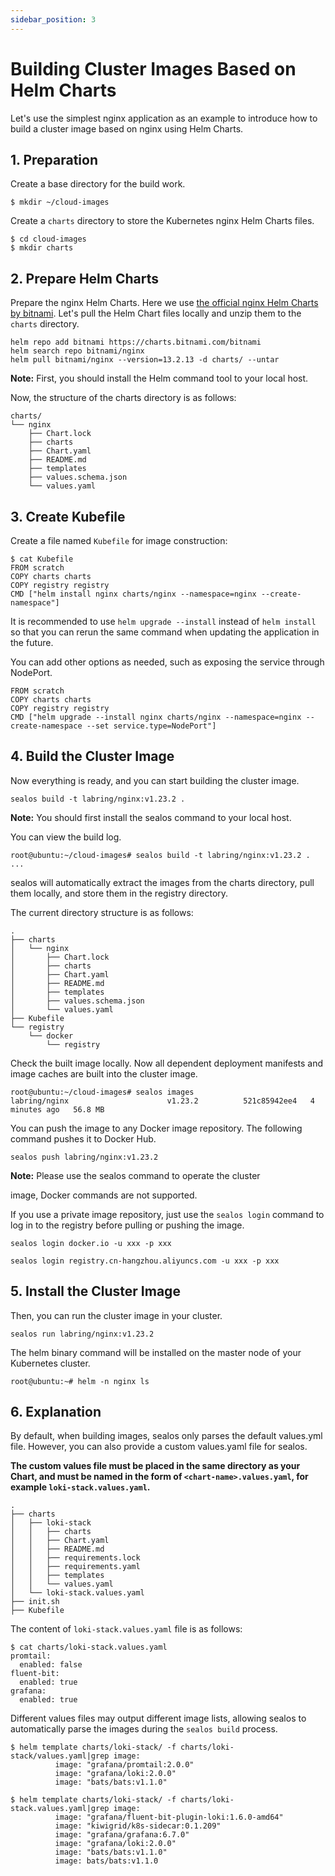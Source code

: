 ```yaml
---
sidebar_position: 3
---
```


# Building Cluster Images Based on Helm Charts

Let's use the simplest nginx application as an example to introduce how to build a cluster image based on nginx using
Helm Charts.

## 1. Preparation

Create a base directory for the build work.

```shell
$ mkdir ~/cloud-images
```

Create a `charts` directory to store the Kubernetes nginx Helm Charts files.

```shell
$ cd cloud-images
$ mkdir charts
```

## 2. Prepare Helm Charts

Prepare the nginx Helm Charts. Here we use [the official nginx Helm Charts by bitnami](https://bitnami.com/stack/nginx).
Let's pull the Helm Chart files locally and unzip them to the `charts` directory.

```shell
helm repo add bitnami https://charts.bitnami.com/bitnami
helm search repo bitnami/nginx
helm pull bitnami/nginx --version=13.2.13 -d charts/ --untar
```

**Note:** First, you should install the Helm command tool to your local host.

Now, the structure of the charts directory is as follows:

```
charts/
└── nginx
    ├── Chart.lock
    ├── charts
    ├── Chart.yaml
    ├── README.md
    ├── templates
    ├── values.schema.json
    └── values.yaml
```

## 3. Create Kubefile

Create a file named `Kubefile` for image construction:

```shell
$ cat Kubefile
FROM scratch
COPY charts charts
COPY registry registry
CMD ["helm install nginx charts/nginx --namespace=nginx --create-namespace"]
```

It is recommended to use `helm upgrade --install` instead of `helm install` so that you can rerun the same command when
updating the application in the future.

You can add other options as needed, such as exposing the service through NodePort.

```shell
FROM scratch
COPY charts charts
COPY registry registry
CMD ["helm upgrade --install nginx charts/nginx --namespace=nginx --create-namespace --set service.type=NodePort"]
```

## 4. Build the Cluster Image

Now everything is ready, and you can start building the cluster image.

```shell
sealos build -t labring/nginx:v1.23.2 .
```

**Note:** You should first install the sealos command to your local host.

You can view the build log.

```shell
root@ubuntu:~/cloud-images# sealos build -t labring/nginx:v1.23.2 .
...
```

sealos will automatically extract the images from the charts directory, pull them locally, and store them in the
registry directory.

The current directory structure is as follows:

```shell
.
├── charts
│   └── nginx
│       ├── Chart.lock
│       ├── charts
│       ├── Chart.yaml
│       ├── README.md
│       ├── templates
│       ├── values.schema.json
│       └── values.yaml
├── Kubefile
└── registry
    └── docker
        └── registry
```

Check the built image locally. Now all dependent deployment manifests and image caches are built into the cluster image.

```shell
root@ubuntu:~/cloud-images# sealos images
labring/nginx                      v1.23.2          521c85942ee4   4 minutes ago   56.8 MB
```

You can push the image to any Docker image repository. The following command pushes it to Docker Hub.

```shell
sealos push labring/nginx:v1.23.2
```

**Note:** Please use the sealos command to operate the cluster

image, Docker commands are not supported.

If you use a private image repository, just use the `sealos login` command to log in to the registry before pulling or
pushing the image.

```shell
sealos login docker.io -u xxx -p xxx

sealos login registry.cn-hangzhou.aliyuncs.com -u xxx -p xxx
```

## 5. Install the Cluster Image

Then, you can run the cluster image in your cluster.

```shell
sealos run labring/nginx:v1.23.2
```

The helm binary command will be installed on the master node of your Kubernetes cluster.

```shell
root@ubuntu:~# helm -n nginx ls
```

## 6. Explanation

By default, when building images, sealos only parses the default values.yml file. However, you can also provide a custom
values.yaml file for sealos.

**The custom values file must be placed in the same directory as your Chart, and must be named in the form
of `<chart-name>.values.yaml`, for example `loki-stack.values.yaml`.**

```shell
.
├── charts
│   ├── loki-stack
│   │   ├── charts
│   │   ├── Chart.yaml
│   │   ├── README.md
│   │   ├── requirements.lock
│   │   ├── requirements.yaml
│   │   ├── templates
│   │   └── values.yaml
│   └── loki-stack.values.yaml
├── init.sh
├── Kubefile
```

The content of `loki-stack.values.yaml` file is as follows:

```shell
$ cat charts/loki-stack.values.yaml
promtail:
  enabled: false
fluent-bit:
  enabled: true
grafana:
  enabled: true
```

Different values files may output different image lists, allowing sealos to automatically parse the images during the
`sealos build` process.

```shell
$ helm template charts/loki-stack/ -f charts/loki-stack/values.yaml|grep image: 
          image: "grafana/promtail:2.0.0"
          image: "grafana/loki:2.0.0"
          image: "bats/bats:v1.1.0"

$ helm template charts/loki-stack/ -f charts/loki-stack.values.yaml|grep image: 
          image: "grafana/fluent-bit-plugin-loki:1.6.0-amd64"
          image: "kiwigrid/k8s-sidecar:0.1.209"
          image: "grafana/grafana:6.7.0"
          image: "grafana/loki:2.0.0"
          image: "bats/bats:v1.1.0"
          image: bats/bats:v1.1.0
```
